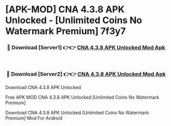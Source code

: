 # [APK-MOD] CNA 4.3.8 APK Unlocked - [Unlimited Coins No Watermark Premium] 7f3y7



<div align="center">
<h3>🔴 Download [Server1] 👉👉 <a href="https://momento.my/?title=CNA_4.3.8_APK_Unlocked">CNA 4.3.8 APK Unlocked Mod Apk</a></h3><br>

<h3>🔴 Download [Server2] 👉👉 <a href="https://momento.my/?title=CNA_4.3.8_APK_Unlocked">CNA 4.3.8 APK Unlocked Mod Apk</a></h3>
</div>



Download CNA 4.3.8 APK Unlocked 

Free APK MOD CNA 4.3.8 APK Unlocked [Unlimited Coins No Watermark Premium]

Download CNA 4.3.8 APK Unlocked [Unlimited Coins No Watermark Premium] Mod For Android
